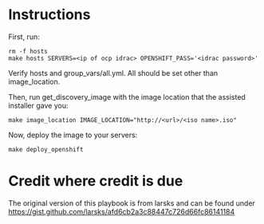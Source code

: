 # Instructions

First, run:
~~~
rm -f hosts
make hosts SERVERS=<ip of ocp idrac> OPENSHIFT_PASS='<idrac password>'
~~~

Verify hosts and group_vars/all.yml. All should be set other than image_location.

Then, run get_discovery_image with the image location that the assisted installer gave you:
~~~
make image_location IMAGE_LOCATION="http://<url>/<iso name>.iso"
~~~

Now, deploy the image to your servers:
~~~
make deploy_openshift
~~~

# Credit where credit is due

The original version of this playbook is from larsks and can be found under
https://gist.github.com/larsks/afd6cb2a3c88447c726d66fc86141184
